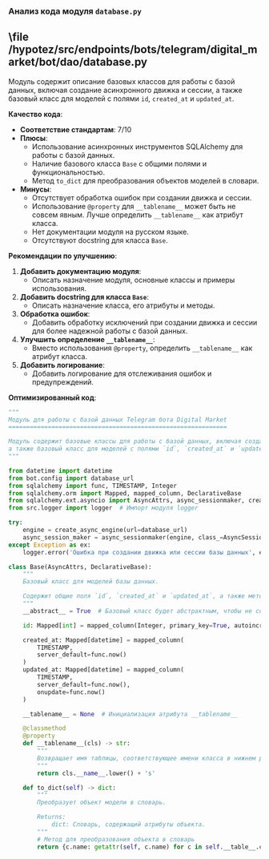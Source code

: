 ### **Анализ кода модуля `database.py`**

## \file /hypotez/src/endpoints/bots/telegram/digital_market/bot/dao/database.py

Модуль содержит описание базовых классов для работы с базой данных, включая создание асинхронного движка и сессии, а также базовый класс для моделей с полями `id`, `created_at` и `updated_at`.

**Качество кода**:
- **Соответствие стандартам**: 7/10
- **Плюсы**:
    - Использование асинхронных инструментов SQLAlchemy для работы с базой данных.
    - Наличие базового класса `Base` с общими полями и функциональностью.
    - Метод `to_dict` для преобразования объектов моделей в словари.
- **Минусы**:
    - Отсутствует обработка ошибок при создании движка и сессии.
    - Использование `@property` для `__tablename__` может быть не совсем явным. Лучше определить `__tablename__` как атрибут класса.
    - Нет документации модуля на русском языке.
    - Отсутствуют docstring для класса `Base`.

**Рекомендации по улучшению**:

1.  **Добавить документацию модуля**:
    - Описать назначение модуля, основные классы и примеры использования.
2.  **Добавить docstring для класса `Base`**:
    - Описать назначение класса, его атрибуты и методы.
3.  **Обработка ошибок**:
    - Добавить обработку исключений при создании движка и сессии для более надежной работы с базой данных.
4.  **Улучшить определение `__tablename__`**:
    - Вместо использования `@property`, определить `__tablename__` как атрибут класса.
5.  **Добавить логирование**:
    - Добавить логирование для отслеживания ошибок и предупреждений.

**Оптимизированный код**:

```python
"""
Модуль для работы с базой данных Telegram бота Digital Market
=============================================================

Модуль содержит базовые классы для работы с базой данных, включая создание асинхронного движка и сессии,
а также базовый класс для моделей с полями `id`, `created_at` и `updated_at`.
"""

from datetime import datetime
from bot.config import database_url
from sqlalchemy import func, TIMESTAMP, Integer
from sqlalchemy.orm import Mapped, mapped_column, DeclarativeBase
from sqlalchemy.ext.asyncio import AsyncAttrs, async_sessionmaker, create_async_engine, AsyncSession
from src.logger import logger  # Импорт модуля logger

try:
    engine = create_async_engine(url=database_url)
    async_session_maker = async_sessionmaker(engine, class_=AsyncSession)
except Exception as ex:
    logger.error('Ошибка при создании движка или сессии базы данных', ex, exc_info=True)

class Base(AsyncAttrs, DeclarativeBase):
    """
    Базовый класс для моделей базы данных.

    Содержит общие поля `id`, `created_at` и `updated_at`, а также метод `to_dict` для преобразования объекта в словарь.
    """
    __abstract__ = True  # Базовый класс будет абстрактным, чтобы не создавать отдельную таблицу для него

    id: Mapped[int] = mapped_column(Integer, primary_key=True, autoincrement=True)

    created_at: Mapped[datetime] = mapped_column(
        TIMESTAMP,
        server_default=func.now()
    )
    updated_at: Mapped[datetime] = mapped_column(
        TIMESTAMP,
        server_default=func.now(),
        onupdate=func.now()
    )

    __tablename__ = None  # Инициализация атрибута __tablename__

    @classmethod
    @property
    def __tablename__(cls) -> str:
        """
        Возвращает имя таблицы, соответствующее имени класса в нижнем регистре с добавлением 's' в конце.
        """
        return cls.__name__.lower() + 's'

    def to_dict(self) -> dict:
        """
        Преобразует объект модели в словарь.

        Returns:
            dict: Словарь, содержащий атрибуты объекта.
        """
        # Метод для преобразования объекта в словарь
        return {c.name: getattr(self, c.name) for c in self.__table__.columns}